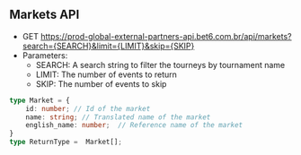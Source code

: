 ## Markets API

- GET https://prod-global-external-partners-api.bet6.com.br/api/markets?search={SEARCH}&limit={LIMIT}&skip={SKIP}
- Parameters:
    - SEARCH: A search string to filter the tourneys by tournament name
    - LIMIT: The number of events to return
    - SKIP: The number of events to skip

```typescript
type Market = {
    id: number; // Id of the market
    name: string; // Translated name of the market
    english_name: number;  // Reference name of the market
}
type ReturnType =  Market[];
```
